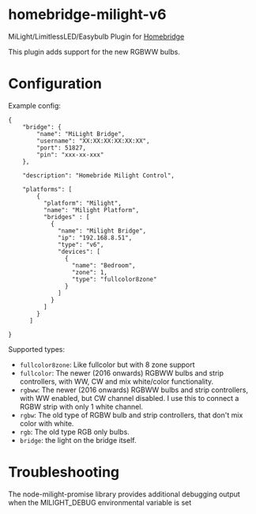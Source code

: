 # homebridge-milight-v6
MiLight/LimitlessLED/Easybulb Plugin for [Homebridge](https://github.com/buenyamin-olgun/homebridge)

This plugin adds support for the new RGBWW bulbs.

# Configuration

Example config:

```
{
    "bridge": {
        "name": "MiLight Bridge",
        "username": "XX:XX:XX:XX:XX:XX",
        "port": 51827,
        "pin": "xxx-xx-xxx"
    },

    "description": "Homebride Milight Control",

    "platforms": [
        {
          "platform": "Milight",
          "name": "Milight Platform",
          "bridges" : [
            {
              "name": "Milight Bridge",
              "ip": "192.168.8.51",
              "type": "v6",
              "devices": [
                {
                  "name": "Bedroom",
                  "zone": 1,
                  "type": "fullcolor8zone"
                }
              ]
            }
          ]
        }
      ]

}

```

Supported types:
 * `fullcolor8zone`: Like fullcolor but with 8 zone support
 * `fullcolor`: The newer (2016 onwards) RGBWW bulbs and strip controllers, with WW, CW and mix white/color functionality.
 * `rgbww`: The newer (2016 onwards) RGBWW bulbs and strip controllers, with WW enabled, but CW channel disabled. I use this to connect a RGBW strip with only 1 white channel.
 * `rgbw`: The old type of RGBW bulb and strip controllers, that don't mix color with white.
 * `rgb`: The old type RGB only bulbs.
 * `bridge`: the light on the bridge itself.

# Troubleshooting
The node-milight-promise library provides additional debugging output when the MILIGHT_DEBUG environmental variable is set

